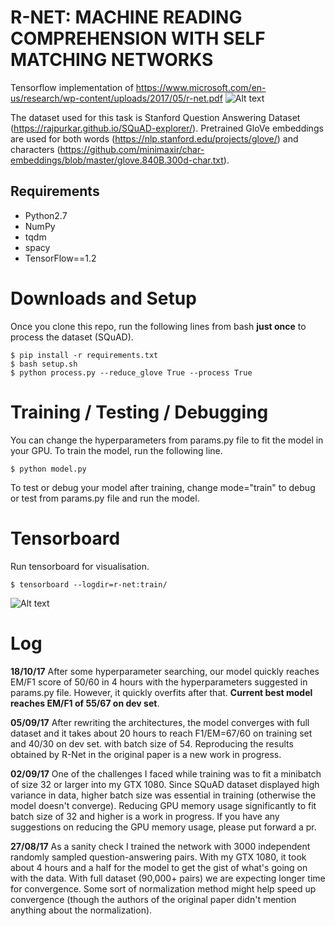 # R-NET: MACHINE READING COMPREHENSION WITH SELF MATCHING NETWORKS

Tensorflow implementation of https://www.microsoft.com/en-us/research/wp-content/uploads/2017/05/r-net.pdf
![Alt text](/../dev/screenshots/architecture.png?raw=true "R-NET")

The dataset used for this task is Stanford Question Answering Dataset (https://rajpurkar.github.io/SQuAD-explorer/). Pretrained GloVe embeddings are used for both words (https://nlp.stanford.edu/projects/glove/) and characters (https://github.com/minimaxir/char-embeddings/blob/master/glove.840B.300d-char.txt).

## Requirements
  * Python2.7
  * NumPy
  * tqdm
  * spacy
  * TensorFlow==1.2

# Downloads and Setup
Once you clone this repo, run the following lines from bash **just once** to process the dataset (SQuAD).
```shell
$ pip install -r requirements.txt
$ bash setup.sh
$ python process.py --reduce_glove True --process True
```

# Training / Testing / Debugging
You can change the hyperparameters from params.py file to fit the model in your GPU. To train the model, run the following line.
```shell
$ python model.py
```
To test or debug your model after training, change mode="train" to debug or test from params.py file and run the model.

# Tensorboard
Run tensorboard for visualisation.
```shell
$ tensorboard --logdir=r-net:train/
```
![Alt text](/../dev/screenshots/graph.png?raw=true "Tensorboard Graph")

# Log
**18/10/17**
After some hyperparameter searching, our model quickly reaches EM/F1 score of 50/60 in 4 hours with the hyperparameters suggested in params.py file. However, it quickly overfits after that. **Current best model reaches EM/F1 of 55/67 on dev set**.

**05/09/17**
After rewriting the architectures, the model converges with full dataset and it takes about 20 hours to reach F1/EM=67/60 on training set and 40/30 on dev set. with batch size of 54. Reproducing the results obtained by R-Net in the original paper is a new work in progress.

**02/09/17**
One of the challenges I faced while training was to fit a minibatch of size 32 or larger into my GTX 1080. Since SQuAD dataset displayed high variance in data, higher batch size was essential in training (otherwise the model doesn't converge). Reducing GPU memory usage significantly to fit batch size of 32 and higher is a work in progress. If you have any suggestions on reducing the GPU memory usage, please put forward a pr.

**27/08/17**
As a sanity check I trained the network with 3000 independent randomly sampled question-answering pairs. With my GTX 1080, it took about 4 hours and a half for the model to get the gist of what's going on with the data. With full dataset (90,000+ pairs) we are expecting longer time for convergence. Some sort of normalization method might help speed up convergence (though the authors of the original paper didn't mention anything about the normalization).
